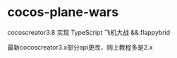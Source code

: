 # cocos-plane-wars
cocoscreator3.8 实现 TypeScript 飞机大战 && flappybrid

最新cocoscreator3.x部分api更改，网上教程多是2.x

